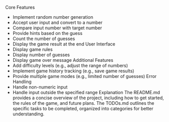 Core Features
* Implement random number generation
* Accept user input and convert to a number
* Compare input number with target number
* Provide hints based on the guess
* Count the number of guesses
* Display the game result at the end
User Interface
* Display game rules
* Display number of guesses
* Display game over message
Additional Features
* Add difficulty levels (e.g., adjust the range of numbers)
* Implement game history tracking (e.g., save game results)
* Provide multiple game modes (e.g., limited number of guesses)
Error Handling
* Handle non-numeric input
* Handle input outside the specified range
Explanation The README.md provides a concise overview of the project, including how to get started, the rules of the game, and future plans. The TODOs.md outlines the specific tasks to be completed, organized into categories for better understanding.